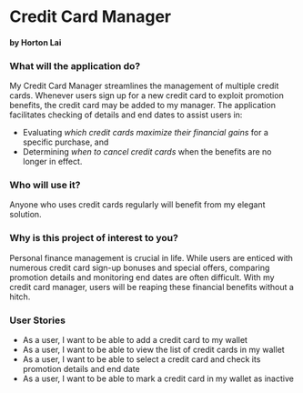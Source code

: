 # Credit Card Manager

#### by Horton Lai

### What will the application do?

My Credit Card Manager streamlines the management of multiple credit cards. Whenever users sign up for a new credit 
card to exploit promotion benefits, the credit card may be added to my manager. The application facilitates checking
of details and end dates to assist users in:
- Evaluating *which credit cards maximize their financial gains* for a specific purchase, and
- Determining *when to cancel credit cards* when the benefits are no longer in effect.

### Who will use it?

Anyone who uses credit cards regularly will benefit from my elegant solution.

### Why is this project of interest to you?

Personal finance management is crucial in life. While users are enticed with numerous credit card sign-up bonuses and 
special offers, comparing promotion details and monitoring end dates are often difficult. With my credit card manager,
users will be reaping these financial benefits without a hitch.

### User Stories

- As a user, I want to be able to add a credit card to my wallet
- As a user, I want to be able to view the list of credit cards in my wallet
- As a user, I want to be able to select a credit card and check its promotion details and end date
- As a user, I want to be able to mark a credit card in my wallet as inactive